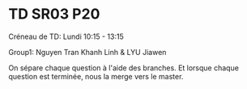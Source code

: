 # TD SR03 P20

Créneau de TD: Lundi 10:15 - 13:15

Group1: Nguyen Tran Khanh Linh & LYU Jiawen 



On sépare chaque question à l'aide des branches. Et lorsque chaque question est terminée, nous la merge vers le master.

